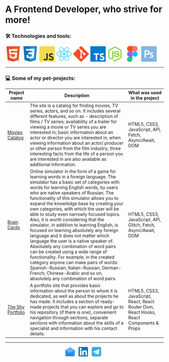 # A Frontend Developer, who strive for more!

### 🛠 Technologies and tools:

<div>
  <img height="50" src="https://raw.githubusercontent.com/daviddovzhanskiy/daviddovzhanskiy/master/img/html.svg">
  <img height="50" src="https://raw.githubusercontent.com/daviddovzhanskiy/daviddovzhanskiy/master/img/css.svg">
  <img height="50" src="https://raw.githubusercontent.com/daviddovzhanskiy/daviddovzhanskiy/master/img/javascript.svg">
  <img height="50" src="https://raw.githubusercontent.com/daviddovzhanskiy/daviddovzhanskiy/master/img/react.svg">
  <img height="50" src="https://raw.githubusercontent.com/daviddovzhanskiy/daviddovzhanskiy/master/img/git.svg">
  <img height="50" src="https://raw.githubusercontent.com/daviddovzhanskiy/daviddovzhanskiy/master/img/typescript.svg">
  <img height="50" src="https://raw.githubusercontent.com/daviddovzhanskiy/daviddovzhanskiy/master/img/nodejs.svg">
  <img height="50" src="https://raw.githubusercontent.com/daviddovzhanskiy/daviddovzhanskiy/master/img/figma.svg">
  <img height="50" src="https://raw.githubusercontent.com/daviddovzhanskiy/daviddovzhanskiy/master/img/photoshop.svg">
</div>

---

### 💻 Some of my pet-projects:

| Project name | Description | What was used in the project |
| ------------ | ----------- | ---------------------------- |
| [Movies Catalog](https://github.com/daviddovzhanskiy/movies-catalog) | The site is a catalog for finding movies, TV series, actors, and so on. It includes several different features, such as - description of films / TV series; availability of a trailer for viewing a movie or TV series you are interested in; basic information about an actor or director you are interested in; when viewing information about an actor/ producer or other person from the film industry, three interesting facts from the life of a person you are interested in are also available as additional information. | HTML5, CSS3, JavaScript, API, Fetch, Async/Await, DOM |
| [Brain Cards](https://github.com/daviddovzhanskiy/brain-cards) | Online simulator in the form of a game for learning words in a foreign language. The simulator has a basic set of categories with words for learning English words, by users who are native speakers of Russian. The functionality of this simulator allows you to expand the knowledge base by creating your own categories, with which the user will be able to study even narrowly focused topics. Also, it is worth considering that the simulator, in addition to learning English, is focused on learning absolutely any foreign language and it does not matter which language the user is a native speaker of. Absolutely any combination of word pairs can be created using a wide range of functionality. For example, in the created category anyone can make pairs of words: Spanish-Russian; Italian-Russian; German-French; Chinese-Arabic and so on, absolutely any combination of word pairs. | HTML5, CSS3, JavaScript, API, Glitch, Fetch, Async/Await, DOM |
| [The Shy Portfolio](https://github.com/daviddovzhanskiy/react-the-shy-portfolio) | A portfolio site that provides basic information about the person to whom it is dedicated, as well as about the projects he has made. It includes a section of ready-made projects that you can explore and go to his repository (if there is one), convenient navigation through sections, separate sections with information about the skills of a specialist and information with his contact details. | HTML5, CSS3, JavaScript, React, React Router Dom, React Hooks, React Components & Props |

---

<div align="center">
<a href="mailto:askdeveloper@mail.ru"><img height="30" src="https://raw.githubusercontent.com/daviddovzhanskiy/daviddovzhanskiy/master/img/email.svg"></a>&nbsp;&nbsp;
<a href="https://www.linkedin.com/in/daviddovzhanskiy/"><img height="30" src="https://raw.githubusercontent.com/daviddovzhanskiy/daviddovzhanskiy/master/img/linkedin.svg"></a>&nbsp;&nbsp;
<a href="https://t.me/daviddovzhanskiy"><img height="30" src="https://raw.githubusercontent.com/daviddovzhanskiy/daviddovzhanskiy/master/img/telegram.svg"></a>&nbsp;&nbsp;
</div>

<!-- <div align="center">
<a href="https://www.codewars.com/users/daviddovzhanskiy/"><img height="30" src="https://www.codewars.com/users/daviddovzhanskiy/badges/micro"></a>
</div> -->
